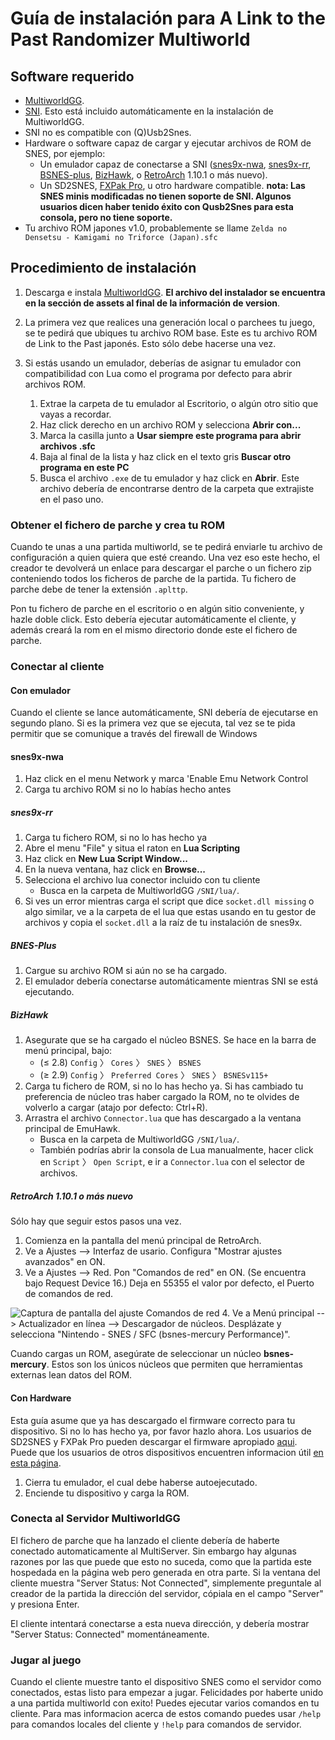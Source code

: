 # Guía de instalación para A Link to the Past Randomizer Multiworld

## Software requerido

- [MultiworldGG](https://github.com/MultiworldGG/MultiworldGG/releases).
- [SNI](https://github.com/alttpo/sni/releases). Esto está incluido automáticamente en la instalación de MultiworldGG.
- SNI no es compatible con (Q)Usb2Snes.
- Hardware o software capaz de cargar y ejecutar archivos de ROM de SNES, por ejemplo:
    - Un emulador capaz de conectarse a SNI
      ([snes9x-nwa](https://github.com/Skarsnik/snes9x-emunwa/releases), [snes9x-rr](https://github.com/gocha/snes9x-rr/releases),
       [BSNES-plus](https://github.com/black-sliver/bsnes-plus),
       [BizHawk](https://tasvideos.org/BizHawk), o
       [RetroArch](https://retroarch.com?page=platforms) 1.10.1 o más nuevo).
    - Un SD2SNES, [FXPak Pro](https://krikzz.com/store/home/54-fxpak-pro.html), u otro hardware compatible. **nota:
Las SNES minis modificadas no tienen soporte de SNI. Algunos usuarios dicen haber tenido éxito con Qusb2Snes para esta consola,
pero no tiene soporte.**
- Tu archivo ROM japones v1.0, probablemente se llame `Zelda no Densetsu - Kamigami no Triforce (Japan).sfc`

## Procedimiento de instalación

1. Descarga e instala [MultiworldGG](https://github.com/MultiworldGG/MultiworldGG/releases/latest).
   **El archivo del instalador se encuentra en la sección de assets al final de la información de version**.
2. La primera vez que realices una generación local o parchees tu juego, se te pedirá que ubiques tu archivo ROM base.
   Este es tu archivo ROM de Link to the Past japonés. Esto sólo debe hacerse una vez.
   
4. Si estás usando un emulador, deberías de asignar tu emulador con compatibilidad con Lua como el programa por defecto para abrir archivos 
   ROM.
    1. Extrae la carpeta de tu emulador al Escritorio, o algún otro sitio que vayas a recordar.
    2. Haz click derecho en un archivo ROM y selecciona **Abrir con...**
    3. Marca la casilla junto a **Usar siempre este programa para abrir archivos .sfc**
    4. Baja al final de la lista y haz click en el texto gris **Buscar otro programa en este PC**
    5. Busca el archivo `.exe` de tu emulador y haz click en **Abrir**. Este archivo debería de encontrarse dentro de la carpeta que
      extrajiste en el paso uno. 

### Obtener el fichero de parche y crea tu ROM

Cuando te unas a una partida multiworld, se te pedirá enviarle tu archivo de configuración a quien quiera que esté creando. Una vez eso
este hecho, el creador te devolverá un enlace para descargar el parche o un fichero zip conteniendo todos los ficheros
de parche de la partida. Tu fichero de parche debe de tener la extensión `.aplttp`.

Pon tu fichero de parche en el escritorio o en algún sitio conveniente, y hazle doble click. Esto debería ejecutar
automáticamente el cliente, y además creará la rom en el mismo directorio donde este el fichero de parche.

### Conectar al cliente

#### Con emulador

Cuando el cliente se lance automáticamente, SNI debería de ejecutarse en segundo plano. Si es la 
primera vez que se ejecuta, tal vez se te pida permitir que se comunique a través del firewall de Windows

#### snes9x-nwa

1. Haz click en el menu Network y marca 'Enable Emu Network Control
2. Carga tu archivo ROM si no lo habías hecho antes

##### snes9x-rr

1. Carga tu fichero ROM, si no lo has hecho ya
2. Abre el menu "File" y situa el raton en **Lua Scripting**
3. Haz click en **New Lua Script Window...**
4. En la nueva ventana, haz click en **Browse...**
5. Selecciona el archivo lua conector incluido con tu cliente
      - Busca en la carpeta de MultiworldGG `/SNI/lua/`.
6. Si ves un error mientras carga el script que dice `socket.dll missing` o algo similar, ve a la carpeta de
el lua que estas usando en tu gestor de archivos y copia el `socket.dll` a la raíz de tu instalación de snes9x.

##### BNES-Plus

1. Cargue su archivo ROM si aún no se ha cargado.
2. El emulador debería conectarse automáticamente mientras SNI se está ejecutando.

##### BizHawk

1. Asegurate que se ha cargado el núcleo BSNES. Se hace en la barra de menú principal, bajo:
    - (≤ 2.8) `Config` 〉 `Cores` 〉 `SNES` 〉 `BSNES`
    - (≥ 2.9) `Config` 〉 `Preferred Cores` 〉 `SNES` 〉 `BSNESv115+`
2. Carga tu fichero de ROM, si no lo has hecho ya.
   Si has cambiado tu preferencia de núcleo tras haber cargado la ROM, no te olvides de volverlo a cargar (atajo por defecto: Ctrl+R).
3. Arrastra el archivo `Connector.lua` que has descargado a la ventana principal de EmuHawk.
   - Busca en la carpeta de MultiworldGG `/SNI/lua/`.
   - También podrías abrir la consola de Lua manualmente, hacer click en `Script` 〉 `Open Script`, e ir a `Connector.lua`
      con el selector de archivos.

##### RetroArch 1.10.1 o más nuevo

Sólo hay que seguir estos pasos una vez.

1. Comienza en la pantalla del menú principal de RetroArch.
2. Ve a Ajustes --> Interfaz de usario. Configura "Mostrar ajustes avanzados" en ON.
3. Ve a Ajustes --> Red. Pon "Comandos de red" en ON. (Se encuentra bajo Request Device 16.) Deja en 55355 el valor por defecto,
 el Puerto de comandos de red.

![Captura de pantalla del ajuste Comandos de red](/static/generated/docs/A%20Link%20to%20the%20Past/retroarch-network-commands-en.png)
4. Ve a Menú principal --> Actualizador en línea --> Descargador de núcleos. Desplázate y selecciona "Nintendo - SNES /
   SFC (bsnes-mercury Performance)".

Cuando cargas un ROM, asegúrate de seleccionar un núcleo **bsnes-mercury**. Estos son los únicos núcleos que permiten
que herramientas externas lean datos del ROM.

#### Con Hardware

Esta guía asume que ya has descargado el firmware correcto para tu dispositivo. Si no lo has hecho ya, por favor hazlo ahora. Los
usuarios de SD2SNES y FXPak Pro pueden descargar el firmware apropiado
[aqui](https://github.com/RedGuyyyy/sd2snes/releases). Puede que los usuarios de otros dispositivos encuentren informacion útil
[en esta página](http://usb2snes.com/#supported-platforms).

1. Cierra tu emulador, el cual debe haberse autoejecutado.
2. Enciende tu dispositivo y carga la ROM.

### Conecta al Servidor MultiworldGG

El fichero de parche que ha lanzado el cliente debería de haberte conectado automaticamente al MultiServer. Sin embargo hay algunas
razones por las que puede que esto no suceda, como que la partida este hospedada en la página web pero generada en otra parte. Si la
ventana del cliente muestra "Server Status: Not Connected", simplemente preguntale al creador de la partida la dirección
del servidor, cópiala en el campo "Server" y presiona Enter.

El cliente intentará conectarse a esta nueva dirección, y debería mostrar "Server Status: Connected" momentáneamente.

### Jugar al juego

Cuando el cliente muestre tanto el dispositivo SNES como el servidor como conectados, estas listo para empezar a jugar. Felicidades por
haberte unido a una partida multiworld con exito! Puedes ejecutar varios comandos en tu cliente. Para mas informacion
acerca de estos comando puedes usar `/help` para comandos locales del cliente y `!help` para comandos de servidor.
